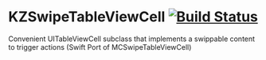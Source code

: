 # KZSwipeTableViewCell [![Build Status](https://travis-ci.org/k3zi/KZSwipeTableViewCell.svg?branch=master)](https://travis-ci.org/k3zi/KZSwipeTableViewCell)
Convenient UITableViewCell subclass that implements a swippable content to trigger actions (Swift Port of MCSwipeTableViewCell)
